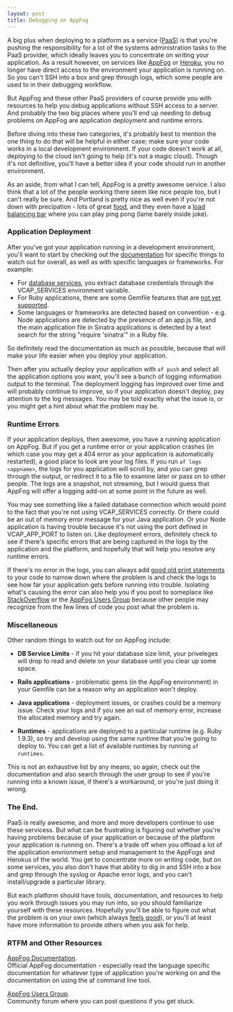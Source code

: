 ```yaml
---
layout: post 
title: Debugging on AppFog
---
```


A big plus when deploying to a platform as a service (<a href="http://en.wikipedia.org/wiki/Platform_as_a_service">PaaS</a>) is that you're pushing the responsibility for a lot of the systems administration tasks to the PaaS provider, which ideally leaves you to concentrate on writing your application.  As a result however, on services like <a href="http://www.appfog.com">AppFog</a> or <a href="http://www.heroku.com">Heroku</a>, you no longer have direct access to the environment your application is running on.  So you can't SSH into a box and grep through logs, which some people are used to in their debugging workflow.

But AppFog and these other PaaS providers of course provide you with resources to help you debug applications without SSH access to a server.  And probably the two big places where you'll end up needing to debug problems on AppFog are application deployment and runtime errors.

Before diving into these two categories, it's probably best to mention the one thing to do that will be helpful in either case; make sure your code works in a local development environment.  If your code doesn't work at all, deploying to the cloud isn't going to help (it's not a magic cloud).  Though it's not definitive, you'll have a better idea if your code should run in another environment.

As an aside, from what I can tell, AppFog is a pretty awesome service.  I also think that a lot of the people working there seem like nice people too, but I can't really be sure.  And Portland is pretty nice as well even if you're not down with precipation - lots of great <a href="http://www.foodcartsportland.com/">food</a>, and they even have a <a href="http://www.barflymag.com/bar/blitz-southeast.html">load balancing bar</a> where you can play ping pong (lame barely inside joke).


### Application Deployment

After you've got your application running in a development environment, you'll want to start by checking out the [documentation](https://docs.appfog.com/languages/ruby#gems) for specific things to watch out for overall, as well as with specific languages or frameworks.  For example:

* For <a href="https://docs.appfog.com/services">database services</a>, you extract database credentials through the VCAP_SERVICES environment variable.
* For Ruby applications, there are some Gemfile features that are <a href="https://docs.appfog.com/languages/ruby#gems">not yet supported</a>.
* Some languages or frameworks are detected based on convention - e.g. Node applications are detected by the presence of an app.js file, and the main application file in Sinatra applications is detected by a text search for the string "require 'sinatra'" in a Ruby file.

So definitely read the documentation as much as possible, because that will make your life easier when you deploy your application.   

Then after you actually deploy your application with `af push` and select all the application options you want, you'll see a bunch of logging information output to the terminal.  The deployment logging has improved over time and will probably continue to improve, so if your application doesn't deploy, pay attention to the log messages.  You may be told exactly what the issue is, or you might get a hint about what the problem may be.

### Runtime Errors

If your application deploys, then awesome, you have a running application on AppFog.  But if you get a runtime error or your application crashes (in which case you may get a 404 error as your application is automatically restarted), a good place to look are your log files.  If you run `af logs <appname>`, the logs for you application will scroll by, and you can grep through the output, or redirect it to a file to examine later or pass on to other people.  The logs are a snapshot, not streaming, but I would guess that AppFog will offer a logging add-on at some point in the future as well.

You may see something like a failed database connection which would point to the fact that you're not using VCAP_SERVICES correctly.  Or there could be an out of memory error message for your Java application.  Or your Node application is having trouble because it's not using the port defined in VCAP_APP_PORT to listen on.  Like deployment errors, definitely check to see if there's specific errors that are being captured in the logs by the application and the platform, and hopefully that will help you resolve any runtime errors.

If there's no error in the logs, you can always add <a href="http://stackoverflow.com/a/189570">good old print statements</a> to your code to narrow down where the problem is and check the logs to see how far your application gets before running into trouble.  Isolating what's causing the error can also help you if you post to someplace like <a href="http://stackoverflow.com/questions/tagged/appfog">StackOverflow</a> or the <a href="http://stackoverflow.com/questions/tagged/appfog">AppFog Users Group</a> because other people may recognize from the few lines of code you post what the problem is.

 
### Miscellaneous

Other random things to watch out for on AppFog include:

* **DB Service Limits** - if you hit your database size limit, your priveleges will drop to read and delete on your database until you clear up some space.

* **Rails applications** - problematic gems (in the AppFog environment) in your Gemfile can be a reason why an application won't deploy.

* **Java applications** - deployment issues, or crashes could be a memory issue.  Check your logs and if you see an out of memory error, increase the allocated memory and try again.

* **Runtimes** - applications are deployed to a particular runtime (e.g. Ruby 1.9.3), so try and develop using the same runtime that you're going to deploy to.   You can get a list of available runtimes by running `af runtimes`.

This is not an exhaustive list by any means, so again, check out the documentation and also search through the user group to see if you're running into a known issue, if there's a workaround, or you're just doing it wrong.


### The End.

PaaS is really awesome, and more and more developers continue to use these servicess.  But what can be frustrating is figuring out whether you're having problems because of your application or because of the platform your application is running on.  There's a trade off when you offload a lot of the application envrionment setup and management to the AppFogs and Herokus of the world.  You get to concentrate more on writing code, but on some services, you also don't have that ability to dig in and SSH into a box and grep through the syslog or Apache error logs, and you can't install/upgrade a particular library.

But each platform should have tools, documentation, and resources to help you work through issues you may run into, so you should familiarize yourself with these resources.  Hopefully you'll be able to figure out what the problem is on your own (which always <a href="http://en.wikipedia.org/wiki/Feels_Good">feels good</a>), or you'll at least have more information to provide others when you ask for help.


### RTFM and Other Resources

[AppFog Documentation](https://docs.appfog.com/).  
Official AppFog documentation - especially read the language specific documentation for whatever type of application you're working on and the documentation on using the af command line tool.

[AppFog Users Group](https://docs.appfog.com/).  
Community forum where you can post questions if you get stuck.
